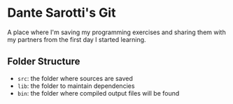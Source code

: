 # Dante Sarotti's Git
A place where I'm saving my programming exercises and sharing them with my partners from the first day I started learning.

## Folder Structure

- `src`: the folder where sources are saved
- `lib`: the folder to maintain dependencies
- `bin`: the folder where compiled output files will be found
